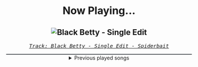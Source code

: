 <div align="center"> 
<h1>Now Playing...</h1>

![Black Betty - Single Edit](https://i.scdn.co/image/ab67616d00001e02e49d8e4b88b70ac7fc3cc31c)
--
_<samp><a href="https://open.spotify.com/track/7uSsHbBFFAnkRQR1rDwP3L">Track: Black Betty - Single Edit - Spiderbait</a></samp>_

<div style="border: 1px #4B5054 solid"></div>
<details>
  <summary>
    Previous played songs
  </summary>
  <table>
    <thead>
      <tr>
        <th>
          Artist
        </th>
        <th>
          Song
        </th>
        <th>
          Link
        </th>
      </tr>
    </thead>
    <tbody>
      <tr><td>Spiderbait</td><td>Black Betty - Single Edit</td><td><a href="https://open.spotify.com/track/7uSsHbBFFAnkRQR1rDwP3L">https://open.spotify.com/track/7uSsHbBFFAnkRQR1rDwP3L</a></td></tr><tr><td>Ludacris</td><td>Finish</td><td><a href="https://open.spotify.com/track/75QR7qN7XFU6EYosOKqbbe">https://open.spotify.com/track/75QR7qN7XFU6EYosOKqbbe</a></td></tr><tr><td>Ludacris</td><td>Start</td><td><a href="https://open.spotify.com/track/15zVegPSwkZb5K5TrpegaN">https://open.spotify.com/track/15zVegPSwkZb5K5TrpegaN</a></td></tr><tr><td>Black Eyed Peas</td><td>Pump It</td><td><a href="https://open.spotify.com/track/2ygMBIctKIAfbEBcT9065L">https://open.spotify.com/track/2ygMBIctKIAfbEBcT9065L</a></td></tr><tr><td>Teriyaki Boyz</td><td>Tokyo Drift (Fast & Furious) - From "The Fast And The Furious: Tokyo Drift" Soundtrack</td><td><a href="https://open.spotify.com/track/0upFohXrGxIIAjyaJmCkMU">https://open.spotify.com/track/0upFohXrGxIIAjyaJmCkMU</a></td></tr><tr><td>Grits</td><td>Ooh Ahh (My Life Be Like) [feat. Tobymac]</td><td><a href="https://open.spotify.com/track/1KBN9lYx9QkfUJC3NSXlhQ">https://open.spotify.com/track/1KBN9lYx9QkfUJC3NSXlhQ</a></td></tr><tr><td>Chamillionaire</td><td>Ridin'</td><td><a href="https://open.spotify.com/track/3kZoay4ANo86ehb6s4RwS9">https://open.spotify.com/track/3kZoay4ANo86ehb6s4RwS9</a></td></tr><tr><td>Kid Ink</td><td>Ride Out</td><td><a href="https://open.spotify.com/track/5geGLxg6YpZjE3ZQg7PQi2">https://open.spotify.com/track/5geGLxg6YpZjE3ZQg7PQi2</a></td></tr><tr><td>Wiz Khalifa</td><td>Go Hard or Go Home</td><td><a href="https://open.spotify.com/track/4IXiFMhtXEbSEG8UoAeTwD">https://open.spotify.com/track/4IXiFMhtXEbSEG8UoAeTwD</a></td></tr><tr><td>2 Chainz</td><td>We Own It (Fast & Furious)</td><td><a href="https://open.spotify.com/track/2OQJKTtrH482waGFmOfJni">https://open.spotify.com/track/2OQJKTtrH482waGFmOfJni</a></td></tr><tr><td>Brian Tyler</td><td>Mustang Nismo</td><td><a href="https://open.spotify.com/track/1KFg8BWCMwBRmDbEUdorty">https://open.spotify.com/track/1KFg8BWCMwBRmDbEUdorty</a></td></tr><tr><td>Joe Budden</td><td>Pump It Up</td><td><a href="https://open.spotify.com/track/7tDbbfzB1d52lWP8rq8zRZ">https://open.spotify.com/track/7tDbbfzB1d52lWP8rq8zRZ</a></td></tr><tr><td>Don Omar</td><td>Conteo</td><td><a href="https://open.spotify.com/track/1hAdFL0nX23YcYxjJ02yxs">https://open.spotify.com/track/1hAdFL0nX23YcYxjJ02yxs</a></td></tr><tr><td>Don Omar</td><td>Bandoleros</td><td><a href="https://open.spotify.com/track/4BxzNZpcm1j3JczZzGNe2k">https://open.spotify.com/track/4BxzNZpcm1j3JczZzGNe2k</a></td></tr><tr><td>Ludacris</td><td>Act A Fool</td><td><a href="https://open.spotify.com/track/2v8PIeqk77XDChWADBK0KG">https://open.spotify.com/track/2v8PIeqk77XDChWADBK0KG</a></td></tr><tr><td>Joe Budden</td><td>Pump It Up</td><td><a href="https://open.spotify.com/track/7tDbbfzB1d52lWP8rq8zRZ">https://open.spotify.com/track/7tDbbfzB1d52lWP8rq8zRZ</a></td></tr><tr><td>Dillon Francis</td><td>Get Low</td><td><a href="https://open.spotify.com/track/3oZoXyU0SkDldgS7AcN4y4">https://open.spotify.com/track/3oZoXyU0SkDldgS7AcN4y4</a></td></tr><tr><td>Chingy</td><td>Gettin' It</td><td><a href="https://open.spotify.com/track/5ELcQ66F6oqhZJNqQLnFcQ">https://open.spotify.com/track/5ELcQ66F6oqhZJNqQLnFcQ</a></td></tr><tr><td>Jin</td><td>Peel Off</td><td><a href="https://open.spotify.com/track/3voXGBPL6IP2yEQDlK3bCe">https://open.spotify.com/track/3voXGBPL6IP2yEQDlK3bCe</a></td></tr><tr><td>Roy Jones Jr.</td><td>Can't Be Touched (feat. Mr. Magic & Trouble)</td><td><a href="https://open.spotify.com/track/3zmduBNsQ6BPDTZAkXzG5K">https://open.spotify.com/track/3zmduBNsQ6BPDTZAkXzG5K</a></td></tr>
    </tbody>
  </table>
</details>

</div>
